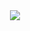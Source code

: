 <center><img src="https://user-images.githubusercontent.com/65923599/141702355-82d01d5c-52b8-477e-a10a-9ffc5eb30e8b.png"></center>
